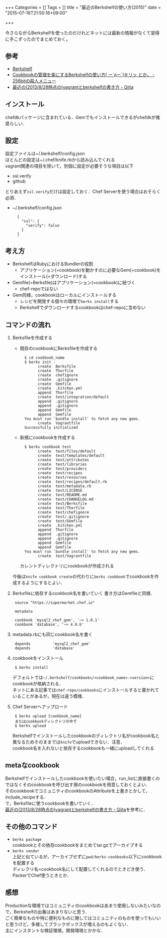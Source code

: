 +++
Categories = []
Tags = []
title = "最近のBerkshelfの使い方(2015)"
date = "2015-07-16T21:50:16+09:00"

+++

今さらながらBerkshelfを使ったのだけれどネットには最新の情報がなくて習得に手こずったのでまとめておく。

<!--more-->

## 参考
* [Berkshelf](http://berkshelf.com/)
* [Cookbookの管理を楽にするBerkshelfの使い方( ー`дー´)キリッ とか。 - 256bitの殺人メニュー](http://d.hatena.ne.jp/akuwano/20140806/1407291260)
* [最近の(2013/8/28時点の)vagrantとberkshelfの書き方 - Qiita](http://qiita.com/joker1007/items/1b62e3a36b4f435c53a2)

## インストール
chefdkパッケージに含まれている．Gemでもインストールできるがchefdkが推奨らしい．

## 設定
設定ファイルは~/.berkshelf/config.json  
ほとんどの設定は~/.chef/knife.rbから読み込んでくれる  
vagrant関連の項目を除いて，別個に設定が必要そうな項目は以下

* ssl.verify
* github

とりあえず`ssl.verify`だけは設定しておく．Chef Serverを使う場合はおそらく必須．

* ~/.berkshelf/config.json

        {
          "ssl": {
            "verify": false
          }
        }

## 考え方
* BerkshelfはRubyにおけるBundlerの役割
    * アプリケーション(=cookbook)を動かすのに必要なGem(=cookbook)をインストール(=ダウンロード)する
* Gemfile(=Berksfile)はアプリケーション(=cookbook)に紐づく
    * chef-repoではない
* Gem同様，cookbookはローカルにインストールする
    * レシピを開発する個々の環境で`berks install`する
    * Berkshelfでダウンロードするcookbookはchef-repoに含めない

## コマンドの流れ
1. Berksfileを作成する
    * 既存のcookbookにBerksfileを作成する

            $ cd cookbook_name
            $ berks init .
                  create  Berksfile
                  create  Thorfile
                  create  chefignore
                  create  .gitignore
                  create  Gemfile
                  create  .kitchen.yml
                  append  Thorfile
                  create  test/integration/default
                  append  .gitignore
                  append  .gitignore
                  append  Gemfile
                  append  Gemfile
            You must run `bundle install' to fetch any new gems.
                  create  Vagrantfile
            Successfully initialized

    * 新規にcookbookを作成する

            $ berks cookbook test
                  create  test/files/default
                  create  test/templates/default
                  create  test/attributes
                  create  test/libraries
                  create  test/providers
                  create  test/recipes
                  create  test/resources
                  create  test/recipes/default.rb
                  create  test/metadata.rb
                  create  test/LICENSE
                  create  test/README.md
                  create  test/CHANGELOG.md
                  create  test/Berksfile
                  create  test/Thorfile
                  create  test/chefignore
                  create  test/.gitignore
                  create  test/Gemfile
                  create  .kitchen.yml
                  append  Thorfile
                  append  .gitignore
                  append  .gitignore
                  append  Gemfile
                  append  Gemfile
            You must run `bundle install' to fetch any new gems.
                  create  test/Vagrantfile

        カレントディレクトリにcookbookが作成される

    今後は`knife cookbook create`の代わりに`berks cookbook`でcookbookを作成するようにするとよい．

1. Berksfileに依存するcookbook名を書いていく
    書き方はGemfileと同様．

        source "https://supermarket.chef.io"
         
        metadata
         
        cookbook 'mysql2_chef_gem', '~> 1.0.1'
        cookbook 'database', '~> 4.0.6'

1. metadata.rbにも同じcookbook名を書く

        depends          'mysql2_chef_gem'
        depends          'database'

1. cookbookをインストール

        $ berks install

    デフォルトでは`~/.berkshelf/cookbooks/<cookbook_name>-<version>`にcookbookが格納される．  
    ネットにある記事では`chef-repo/cookbooks`にインストールすると書かれていることがあるが，現在は違う模様．

1. Chef Serverへアップロード

        $ berks upload [cookbook_name]
        またはcookbookディレクトリの中で
        $ berks upload

    Berkshelfでインストールしたcookbookのディレクトリ名がcookbook名と異なるためそのままでは`knife`でuploadできない．注意．  
    cookbook名を入れないと依存するcookbookも一緒にuploadしてくれる

## metaなcookbook
Berkshelfでインストールしたcookbookを使いたい場合，run_listに直接書くのではなくそのcookbookを呼び出す用のcookbookを用意しておくとよい．  
そのcookbookでコミュニティのcookbookのAttributeを上書きとかして，include_recipeする．  
で，Berksfileに使うcookbookを書いていく．  
[最近の(2013/8/28時点の)vagrantとberkshelfの書き方 - Qiita](http://qiita.com/joker1007/items/1b62e3a36b4f435c53a2)を参考に．

## その他のコマンド
* `berks package`  
cookbookとその依存cookbookをまとめてtar.gzでアーカイブする
* `berks vendor`  
上記と似ているが，アーカイブせずに`pwd/berks-cookbooks`以下にcookbookを配置する  
ディレクリ名=cookbook名にして配置してくれるのでときどき使う．PackerでChef使うときとか．

## 感想
Productionな環境ではコミュニティのcookbookはあまり使用しないみたいなので，Berkshelfの出番はあまりないと思う．  
ごく簡単なものや特に便利なものに関してはコミュニティのものを使ってもいいと思うけど，多様してブラックボックスが増えるのもよくない．  
主にインスタントな検証環境，開発環境とかかな．
